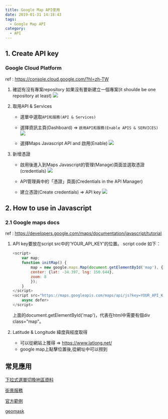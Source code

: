 ```yaml
---
title: Google Map API使用
date: 2019-01-31 14:18:43
tags:
  - Google Map API
category: 
  - API
---
```


## 1. Create API key
### Google Cloud Platform
ref : https://console.cloud.google.com/?hl=zh-TW
1. 確認有沒有專案repository
    如果沒有要新建立一個專案(it shoulde be one repository at least)
    ![](https://i.imgur.com/C1uYFCf.png)

2. 取用API & Services
    * 選單中選取`API和服務(API & Services)`
    * 選擇資訊主頁(Dashboard) => `啟用API和服務(Enable APIS & SERVICES)`
    ![](https://i.imgur.com/74Uj0fc.png)

    * 選擇Maps Javascript API and 啟用(Enable)
    ![](https://i.imgur.com/dFsPaCl.png)

3. 新增憑證
    * 啟用後進入到Maps Javascript的管理(Manage)頁面並選取憑證(credentials)
    ![](https://i.imgur.com/GgMab9B.png)

    * API管理員中的「憑證」頁面(Credentials in the API Manager)
    * 建立憑證(Create credentials) => API key
    ![](https://i.imgur.com/Jy4dXS1.png)

## 2. How to use in Javascript
### 2.1 Google maps docs
ref : https://developers.google.com/maps/documentation/javascript/tutorial
1. API key要放在script src中的'YOUR_API_KEY'的位置。
script code 如下：

    ```js
    <script>
        var map;
        function initMap() {
            map = new google.maps.Map(document.getElementById('map'), {
            center: {lat: -34.397, lng: 150.644},
            zoom: 8
            });
        }
    </script>
    <script src="https://maps.googleapis.com/maps/api/js?key=YOUR_API_KEY&callback=initMap"
        async defer>
    </script>
    ```
    上面的document.getElementById('map')，代表在html中需要有個div class="map"。

2. Latitude & Longitude 緯度與經度取得
    * 可以從網站上獲得
        => https://www.latlong.net/
    * google map上點擊位置後,從網址中可以撈到
    
## 常見應用

  
<a href="https://jsbin.com/mezifegada/1/edit?js,output" rel="noopener noreferrer" target="_blank">下拉式選單切換地區資料</a>

<a href="http://jsbin.com/gadodidade/1/edit?html,console,output" rel="noopener noreferrer" target="_blank">街景服務</a>

<a href="https://developers.google.com/maps/documentation/javascript/examples/?hl=zh-tw" rel="noopener noreferrer"
        target="_blank">官方範例</a>

<a href="http://maps.vasile.ch/geomask/" rel="noopener noreferrer" target="_blank">geomask</a>
    